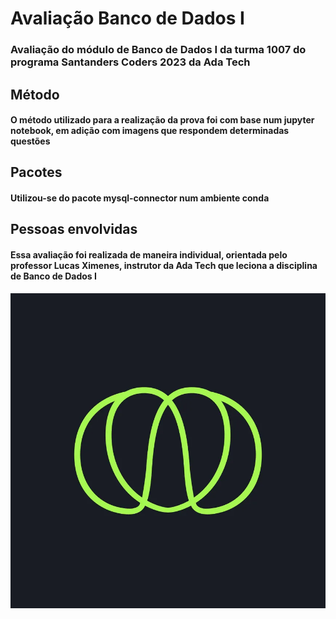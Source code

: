 # Avaliação Banco de Dados I
### Avaliação do módulo de Banco de Dados I da turma 1007 do programa Santanders Coders 2023 da Ada Tech
## Método
#### O método utilizado para a realização da prova foi com base num jupyter notebook, em adição com imagens que respondem determinadas questões
## Pacotes
#### Utilizou-se do pacote mysql-connector num ambiente conda
## Pessoas envolvidas
#### Essa avaliação foi realizada de maneira individual, orientada pelo professor Lucas Ximenes, instrutor da Ada Tech que leciona a disciplina de Banco de Dados I

![Alt text](logo_ada.png)